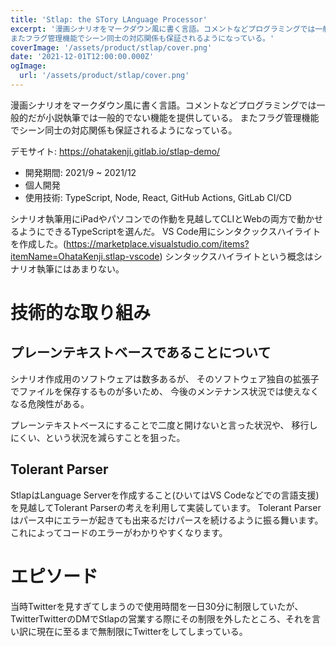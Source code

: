 ```yaml
---
title: 'Stlap: the STory LAnguage Processor'
excerpt: '漫画シナリオをマークダウン風に書く言語。コメントなどプログラミングでは一般的だが小説執筆では一般的でない機能を提供している。
またフラグ管理機能でシーン同士の対応関係も保証されるようになっている。'
coverImage: '/assets/product/stlap/cover.png'
date: '2021-12-01T12:00:00.000Z'
ogImage:
  url: '/assets/product/stlap/cover.png'
---
```


漫画シナリオをマークダウン風に書く言語。コメントなどプログラミングでは一般的だが小説執筆では一般的でない機能を提供している。
またフラグ管理機能でシーン同士の対応関係も保証されるようになっている。

デモサイト: https://ohatakenji.gitlab.io/stlap-demo/

- 開発期間: 2021/9 ~ 2021/12
- 個人開発
- 使用技術: TypeScript, Node, React, GitHub Actions, GitLab CI/CD

シナリオ執筆用にiPadやパソコンでの作動を見越してCLIとWebの両方で動かせるようにできるTypeScriptを選んだ。
VS Code用にシンタクックスハイライトを作成した。(https://marketplace.visualstudio.com/items?itemName=OhataKenji.stlap-vscode)
シンタックスハイライトという概念はシナリオ執筆にはあまりない。

# 技術的な取り組み

## プレーンテキストベースであることについて
シナリオ作成用のソフトウェアは数多あるが、
そのソフトウェア独自の拡張子でファイルを保存するものが多いため、
今後のメンテナンス状況では使えなくなる危険性がある。

プレーンテキストベースにすることで二度と開けないと言った状況や、
移行しにくい、という状況を減らすことを狙った。

## Tolerant Parser

StlapはLanguage Serverを作成すること(ひいてはVS Codeなどでの言語支援)
を見越してTolerant Parserの考えを利用して実装しています。
Tolerant Parserはパース中にエラーが起きても出来るだけパースを続けるように振る舞います。
これによってコードのエラーがわかりやすくなります。

# エピソード

当時Twitterを見すぎてしまうので使用時間を一日30分に制限していたが、TwitterTwitterのDMでStlapの営業する際にその制限を外したところ、それを言い訳に現在に至るまで無制限にTwitterをしてしまっている。